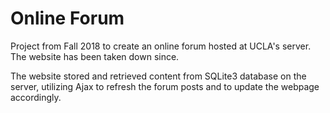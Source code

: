 # Online Forum 

Project from Fall 2018 to create an online forum hosted at UCLA's server. The website has been taken down since. 

The website stored and retrieved content from SQLite3 database on the server, utilizing Ajax to refresh the forum posts and to update the webpage accordingly.

